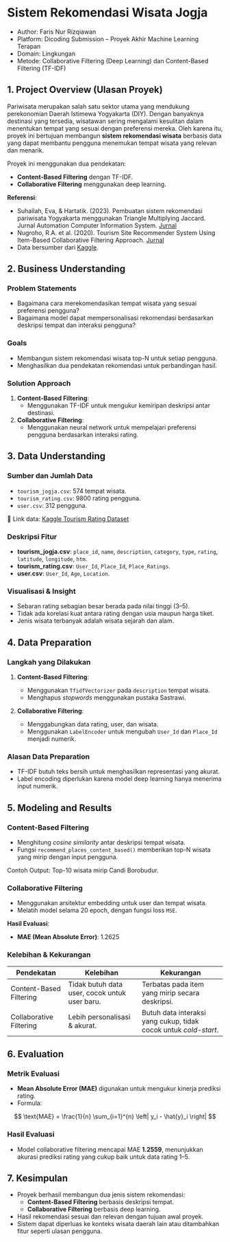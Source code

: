 # Sistem Rekomendasi Wisata Jogja
- Author: Faris Nur Rizqiawan
- Platform: Dicoding Submission – Proyek Akhir Machine Learning Terapan
- Domain: Lingkungan
- Metode: Collaborative Filtering (Deep Learning) dan Content-Based Filtering (TF-IDF)

## 1. Project Overview (Ulasan Proyek)

Pariwisata merupakan salah satu sektor utama yang mendukung perekonomian Daerah Istimewa Yogyakarta (DIY). Dengan banyaknya destinasi yang tersedia, wisatawan sering mengalami kesulitan dalam menentukan tempat yang sesuai dengan preferensi mereka. Oleh karena itu, proyek ini bertujuan membangun **sistem rekomendasi wisata** berbasis data yang dapat membantu pengguna menemukan tempat wisata yang relevan dan menarik.

Proyek ini menggunakan dua pendekatan:
- **Content-Based Filtering** dengan TF-IDF.
- **Collaborative Filtering** menggunakan deep learning.

**Referensi**:
- Suhailah, Eva, & Hartatik. (2023). Pembuatan sistem rekomendasi pariwisata Yogyakarta menggunakan Triangle Multiplying Jaccard. Jurnal Automation Computer Information System. [Jurnal](https://jacis.pubmedia.id/index.php/jacis/article/view/62/50)
- Nugroho, R.A. et al. (2020). Tourism Site Recommender System Using Item-Based Collaborative Filtering Approach. [Jurnal](https://repository.usd.ac.id/39342/1/6887_Tourism+Site+Recommender+System+Using+Item-Based+Collaborative+Filtering+Approach.pdf)
- Data bersumber dari [Kaggle](https://www.kaggle.com/datasets/farisrizqiawan/dataset-rekomendasi-wisata-jogja).

## 2. Business Understanding

### Problem Statements  
- Bagaimana cara merekomendasikan tempat wisata yang sesuai preferensi pengguna?
- Bagaimana model dapat mempersonalisasi rekomendasi berdasarkan deskripsi tempat dan interaksi pengguna?

### Goals
- Membangun sistem rekomendasi wisata top-N untuk setiap pengguna.
- Menghasilkan dua pendekatan rekomendasi untuk perbandingan hasil.

### Solution Approach
1. **Content-Based Filtering**:
   - Menggunakan TF-IDF untuk mengukur kemiripan deskripsi antar destinasi.
2. **Collaborative Filtering**:
   - Menggunakan neural network untuk mempelajari preferensi pengguna berdasarkan interaksi rating.

## 3. Data Understanding

### Sumber dan Jumlah Data
- `tourism_jogja.csv`: 574 tempat wisata.
- `tourism_rating.csv`: 9800 rating pengguna.
- `user.csv`: 312 pengguna.

🔗 Link data: [Kaggle Tourism Rating Dataset](https://www.kaggle.com/datasets/farisrizqiawan/dataset-rekomendasi-wisata-jogja)

### Deskripsi Fitur
- **tourism_jogja.csv**: `place_id`, `name`, `description`, `category`, `type`, `rating`, `latitude`, `longitude`, `htm`.
- **tourism_rating.csv**: `User_Id`, `Place_Id`, `Place_Ratings`.
- **user.csv**: `User_Id`, `Age`, `Location`.

### Visualisasi & Insight
- Sebaran rating sebagian besar berada pada nilai tinggi (3–5).
- Tidak ada korelasi kuat antara rating dengan usia maupun harga tiket.
- Jenis wisata terbanyak adalah wisata sejarah dan alam.

## 4. Data Preparation

### Langkah yang Dilakukan
1. **Content-Based Filtering**:
   - Menggunakan `TfidfVectorizer` pada `description` tempat wisata.
   - Menghapus *stopwords* menggunakan pustaka Sastrawi.

2. **Collaborative Filtering**:
   - Menggabungkan data rating, user, dan wisata.
   - Menggunakan `LabelEncoder` untuk mengubah `User_Id` dan `Place_Id` menjadi numerik.

### Alasan Data Preparation
- TF-IDF butuh teks bersih untuk menghasilkan representasi yang akurat.
- Label encoding diperlukan karena model deep learning hanya menerima input numerik.

## 5. Modeling and Results

### Content-Based Filtering
- Menghitung *cosine similarity* antar deskripsi tempat wisata.
- Fungsi `recommend_places_content_based()` memberikan top-N wisata yang mirip dengan input pengguna.

Contoh Output: Top-10 wisata mirip Candi Borobudur.

### Collaborative Filtering
- Menggunakan arsitektur embedding untuk user dan tempat wisata.
- Melatih model selama 20 epoch, dengan fungsi loss `MSE`.

**Hasil Evaluasi**:
- **MAE (Mean Absolute Error)**: 1.2625

### Kelebihan & Kekurangan

| Pendekatan             | Kelebihan                                         | Kekurangan                                           |
|------------------------|--------------------------------------------------|-----------------------------------------------------|
| Content-Based Filtering | Tidak butuh data user, cocok untuk user baru.    | Terbatas pada item yang mirip secara deskripsi.     |
| Collaborative Filtering | Lebih personalisasi & akurat.                    | Butuh data interaksi yang cukup, tidak cocok untuk *cold-start*. |

## 6. Evaluation

### Metrik Evaluasi
- **Mean Absolute Error (MAE)** digunakan untuk mengukur kinerja prediksi rating.
- Formula:

$$
\text{MAE} = \frac{1}{n} \sum_{i=1}^{n} \left| y_i - \hat{y}_i \right|
$$

### Hasil Evaluasi
- Model collaborative filtering mencapai MAE **1.2559**, menunjukkan akurasi prediksi rating yang cukup baik untuk data rating 1–5.

## 7. Kesimpulan

- Proyek berhasil membangun dua jenis sistem rekomendasi:
  - **Content-Based Filtering** berbasis deskripsi tempat.
  - **Collaborative Filtering** berbasis deep learning.
- Hasil rekomendasi sesuai dan relevan dengan tujuan awal proyek.
- Sistem dapat diperluas ke konteks wisata daerah lain atau ditambahkan fitur seperti ulasan pengguna.
